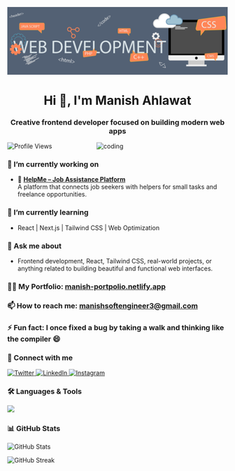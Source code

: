 ![logo](https://github.com/Manish-pro854/Manish-pro854/blob/main/banner.gif)

<h1 align="center">Hi 👋, I'm Manish Ahlawat</h1>
<h3 align="center">Creative frontend developer focused on building modern web apps</h3>

<img align="right" alt="coding" width="300" src="https://camo.githubusercontent.com/4d9f5ecceb711eec6e2018f38a5677dc657c9738d4a65ba3b928c41c0a45b439/68747470733a2f2f6d69726f2e6d656469756d2e636f6d2f6d61782f313336302f302a37513379765349765f7430696f4a2d5a2e676966" />

<p align="left"> 
  <img src="https://komarev.com/ghpvc/?username=manish-pro854&label=Profile%20views&color=0e75b6&style=flat" alt="Profile Views" /> 
</p>

### 🔭 I’m currently working on
- 🚀 [**HelpMe – Job Assistance Platform**](https://help-mee.netlify.app)  
  A platform that connects job seekers with helpers for small tasks and freelance opportunities.

### 🌱 I’m currently learning
- React | Next.js | Tailwind CSS | Web Optimization

### 💬 Ask me about
- Frontend development, React, Tailwind CSS, real-world projects, or anything related to building beautiful and functional web interfaces.

### 👨‍💻 My Portfolio: [manish-portpolio.netlify.app](http://manish-portpolio.netlify.app)

### 📫 How to reach me: **manishsoftengineer3@gmail.com**

### ⚡ Fun fact: I once fixed a bug by taking a walk and thinking like the compiler 😄

### 🤝 Connect with me

<a href="https://twitter.com/manishsoftengg" target="_blank">
  <img src="https://raw.githubusercontent.com/rahuldkjain/github-profile-readme-generator/master/src/images/icons/Social/twitter.svg" alt="Twitter" height="30" width="40" />
</a>
<a href="https://linkedin.com/in/manish-ahlawat-16514925a" target="_blank">
  <img src="https://raw.githubusercontent.com/rahuldkjain/github-profile-readme-generator/master/src/images/icons/Social/linked-in-alt.svg" alt="LinkedIn" height="30" width="40" />
</a>
<a href="https://instagram.com/minku_ahlawat" target="_blank">
  <img src="https://raw.githubusercontent.com/rahuldkjain/github-profile-readme-generator/master/src/images/icons/Social/instagram.svg" alt="Instagram" height="30" width="40" />
</a>

<h3>🛠️ Languages & Tools</h3>

<p>
  <img src="https://skillicons.dev/icons?i=html,css,js,react,nextjs,tailwind,redux,bootstrap,git,github,vscode,figma,framer" />
</p>


### 📊 GitHub Stats
<p>
  <img src="https://github-readme-stats.vercel.app/api?username=manish-pro854&show_icons=true&locale=en" alt="GitHub Stats" />
</p>

<p>
  <img src="https://github-readme-streak-stats.herokuapp.com/?user=manish-pro854" alt="GitHub Streak" />
</p>
